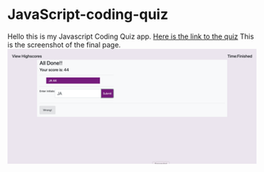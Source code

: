 # JavaScript-coding-quiz
Hello this is my Javascript Coding Quiz app.
[ Here is the link to the quiz](https://jamirov.github.io/JavaScript-coding-quiz/)
This is the screenshot of the final page.
![alt text](assets/quiz.png)
